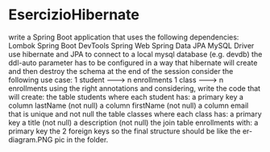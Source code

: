 # EsercizioHibernate

write a Spring Boot application that uses the following dependencies:
Lombok
Spring Boot DevTools
Spring Web
Spring Data JPA
MySQL Driver
use hibernate and JPA to connect to a local mysql database (e.g. devdb)
the ddl-auto parameter has to be configured in a way that hibernate will create and then destroy the schema at the end of the session
consider the following use case:
1 student ---> n enrollments
1 class ---> n enrollments
using the right annotations and considering, write the code that will create:
the table students where each student has:
a primary key
a column lastName (not null)
a column firstName (not null)
a column email that is unique and not null
the table classes where each class has:
a primary key
a title (not null)
a description (not null)
the join table enrollments with:
a primary key
the 2 foreign keys
so the final structure should be like the er-diagram.PNG pic in the folder.

